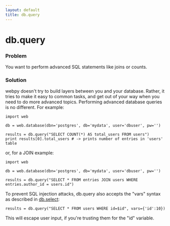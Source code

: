 ```yaml
---
layout: default
title: db.query
---
```


# db.query

### Problem

You want to perform advanced SQL statements like joins or counts.

### Solution

webpy doesn't try to build layers between you and your database.  Rather, it tries to make it easy to common tasks, and get out of your way when you need to do more advanced topics.  Performing advanced database queries is no different.  For example:

    import web

    db = web.database(dbn='postgres', db='mydata', user='dbuser', pw='')
    
    results = db.query("SELECT COUNT(*) AS total_users FROM users")
    print results[0].total_users # -> prints number of entries in 'users' table


or, for a JOIN example:

    import web
    
    db = web.database(dbn='postgres', db='mydata', user='dbuser', pw='')
    
    results = db.query("SELECT * FROM entries JOIN users WHERE entries.author_id = users.id")


To prevent SQL injection attacks, db.query also accepts the "vars" syntax as described in [db.select](/cookbook/select):

    results = db.query("SELECT * FROM users WHERE id=$id", vars={'id':10})

This will escape user input, if you're trusting them for the "id" variable.